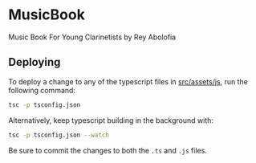 # MusicBook

Music Book For Young Clarinetists by Rey Abolofia

## Deploying

To deploy a change to any of the typescript files in
[src/assets/js](src/assets/js), run the following command:

```bash
tsc -p tsconfig.json
```

Alternatively, keep typescript building in the background with:

```bash
tsc -p tsconfig.json --watch
```

Be sure to commit the changes to both the `.ts` and `.js` files.
